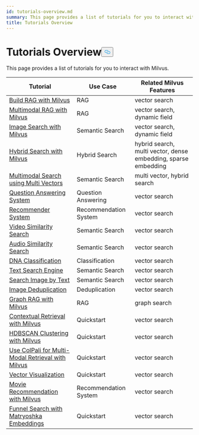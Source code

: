 ```yaml
---
id: tutorials-overview.md
summary: This page provides a list of tutorials for you to interact with Milvus.
title: Tutorials Overview
---
```

<h1 id="Tutorials-Overview" class="common-anchor-header">Tutorials Overview<button data-href="#Tutorials-Overview" class="anchor-icon" translate="no">
      <svg translate="no"
        aria-hidden="true"
        focusable="false"
        height="20"
        version="1.1"
        viewBox="0 0 16 16"
        width="16"
      >
        <path
          fill="#0092E4"
          fill-rule="evenodd"
          d="M4 9h1v1H4c-1.5 0-3-1.69-3-3.5S2.55 3 4 3h4c1.45 0 3 1.69 3 3.5 0 1.41-.91 2.72-2 3.25V8.59c.58-.45 1-1.27 1-2.09C10 5.22 8.98 4 8 4H4c-.98 0-2 1.22-2 2.5S3 9 4 9zm9-3h-1v1h1c1 0 2 1.22 2 2.5S13.98 12 13 12H9c-.98 0-2-1.22-2-2.5 0-.83.42-1.64 1-2.09V6.25c-1.09.53-2 1.84-2 3.25C6 11.31 7.55 13 9 13h4c1.45 0 3-1.69 3-3.5S14.5 6 13 6z"
        ></path>
      </svg>
    </button></h1><p>This page provides a list of tutorials for you to interact with Milvus.</p>
<table>
<thead>
<tr><th>Tutorial</th><th>Use Case</th><th>Related Milvus Features</th></tr>
</thead>
<tbody>
<tr><td><a href="/docs/it/build-rag-with-milvus.md">Build RAG with Milvus</a></td><td>RAG</td><td>vector search</td></tr>
<tr><td><a href="/docs/it/multimodal_rag_with_milvus.md">Multimodal RAG with Milvus</a></td><td>RAG</td><td>vector search, dynamic field</td></tr>
<tr><td><a href="/docs/it/image_similarity_search.md">Image Search with Milvus</a></td><td>Semantic Search</td><td>vector search, dynamic field</td></tr>
<tr><td><a href="/docs/it/hybrid_search_with_milvus.md">Hybrid Search with Milvus</a></td><td>Hybrid Search</td><td>hybrid search, multi vector, dense embedding, sparse embedding</td></tr>
<tr><td><a href="/docs/it/multimodal_rag_with_milvus.md">Multimodal Search using Multi Vectors</a></td><td>Semantic Search</td><td>multi vector, hybrid search</td></tr>
<tr><td><a href="/docs/it/question_answering_system.md">Question Answering System</a></td><td>Question Answering</td><td>vector search</td></tr>
<tr><td><a href="/docs/it/recommendation_system.md">Recommender System</a></td><td>Recommendation System</td><td>vector search</td></tr>
<tr><td><a href="/docs/it/video_similarity_search.md">Video Similarity Search</a></td><td>Semantic Search</td><td>vector search</td></tr>
<tr><td><a href="/docs/it/audio_similarity_search.md">Audio Similarity Search</a></td><td>Semantic Search</td><td>vector search</td></tr>
<tr><td><a href="/docs/it/dna_sequence_classification.md">DNA Classification</a></td><td>Classification</td><td>vector search</td></tr>
<tr><td><a href="/docs/it/text_search_engine.md">Text Search Engine</a></td><td>Semantic Search</td><td>vector search</td></tr>
<tr><td><a href="/docs/it/text_image_search.md">Search Image by Text</a></td><td>Semantic Search</td><td>vector search</td></tr>
<tr><td><a href="/docs/it/image_deduplication_system.md">Image Deduplication</a></td><td>Deduplication</td><td>vector search</td></tr>
<tr><td><a href="/docs/it/graph_rag_with_milvus.md">Graph RAG with Milvus</a></td><td>RAG</td><td>graph search</td></tr>
<tr><td><a href="/docs/it/contextual_retrieval_with_milvus.md">Contextual Retrieval with Milvus</a></td><td>Quickstart</td><td>vector search</td></tr>
<tr><td><a href="/docs/it/hdbscan_clustering_with_milvus.md">HDBSCAN Clustering with Milvus</a></td><td>Quickstart</td><td>vector search</td></tr>
<tr><td><a href="/docs/it/use_ColPali_with_milvus.md">Use ColPali for Multi-Modal Retrieval with Milvus</a></td><td>Quickstart</td><td>vector search</td></tr>
<tr><td><a href="/docs/it/vector_visualization.md">Vector Visualization</a></td><td>Quickstart</td><td>vector search</td></tr>
<tr><td><a href="/docs/it/movie_recommendation_with_milvus.md">Movie Recommendation with Milvus</a></td><td>Recommendation System</td><td>vector search</td></tr>
<tr><td><a href="/docs/it/funnel_search_with_matryoshka.md">Funnel Search with Matryoshka Embeddings</a></td><td>Quickstart</td><td>vector search</td></tr>
</tbody>
</table>
